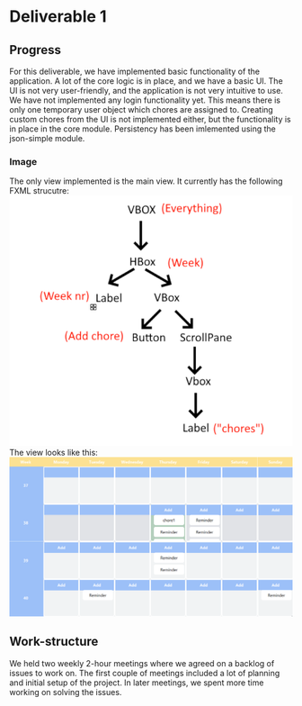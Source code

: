 # Deliverable 1
## Progress
For this deliverable, we have implemented basic functionality of the application. A lot of the core logic is in place, and we have a basic UI. The UI is not very user-friendly, and the application is not very intuitive to use. We have not implemented any login functionality yet. This means there is only one temporary user object which chores are assigned to. Creating custom chores from the UI is not implemented either, but the functionality is in place in the core module. Persistency has been imlemented using the json-simple module.

### Image
The only view implemented is the main view. It currently has the following FXML strucutre:
![Structure](/docs/release1/mainViewFxmlStructure.png) \
The view looks like this:
![Chore Manager](/docs/release1/app.png)

## Work-structure
We held two weekly 2-hour meetings where we agreed on a backlog of issues to work on. The first couple of meetings included a lot of planning and initial setup of the project. In later meetings, we spent more time working on solving the issues. 